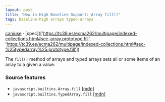 ```yaml
---
layout: post
title: "New in High Baseline Support: Array fill()"
tags: baseline-high arrays typed-arrays
---
```


[caniuse](https://caniuse.com/?search=array-fill) · [spec](['https://tc39.es/ecma262/multipage/indexed-collections.html#sec-array.prototype.fill', 'https://tc39.es/ecma262/multipage/indexed-collections.html#sec-%25typedarray%25.prototype.fill'])

The `fill()` method of arrays and typed arrays sets all or some items of an array to a given a value.

### Source features

- ``javascript.builtins.Array.fill`` [[mdn]](https://developer.mozilla.org/en-US/search?q=javascript.builtins.Array.fill)
- ``javascript.builtins.TypedArray.fill`` [[mdn]](https://developer.mozilla.org/en-US/search?q=javascript.builtins.TypedArray.fill)

